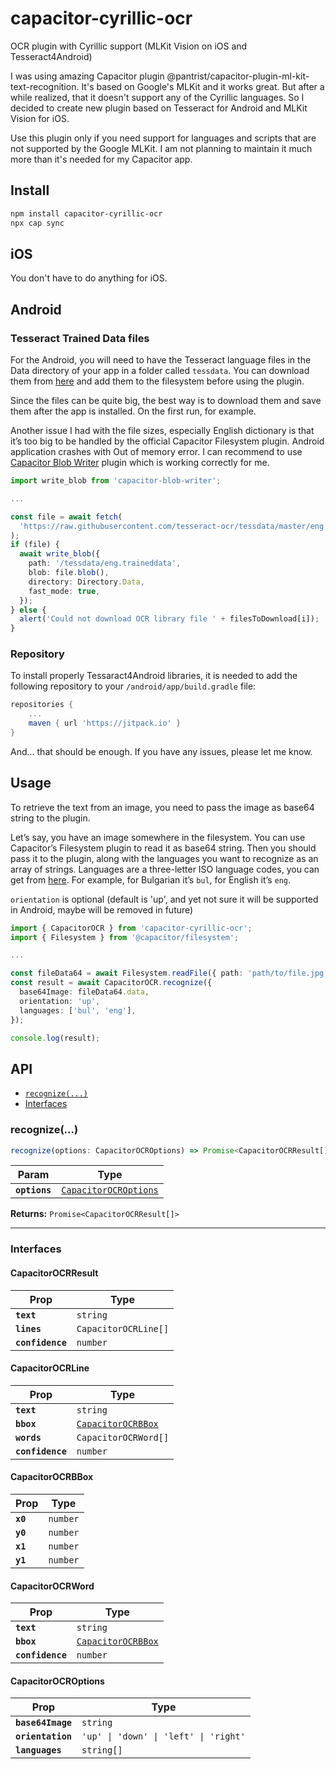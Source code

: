 # capacitor-cyrillic-ocr

OCR plugin with Cyrillic support (MLKit Vision on iOS and Tesseract4Android)

I was using amazing Capacitor plugin @pantrist/capacitor-plugin-ml-kit-text-recognition. It's based on Google's MLKit and it works great. But after a while realized, that it doesn't support any of the Cyrillic languages. So I decided to create new plugin based on Tesseract for Android and MLKit Vision for iOS.

Use this plugin only if you need support for languages and scripts that are not supported by the Google MLKit. I am not planning to maintain it much more than it's needed for my Capacitor app.

## Install

```bash
npm install capacitor-cyrillic-ocr
npx cap sync
```

## iOS

You don't have to do anything for iOS.

## Android

### Tesseract Trained Data files

For the Android, you will need to have the Tesseract language files in the Data directory of your app in a folder called `tessdata`. You can download them from [here](https://github.com/tesseract-ocr/tessdata/tree/4.0.0) and add them to the filesystem before using the plugin.

Since the files can be quite big, the best way is to download them and save them after the app is installed. On the first run, for example.

Another issue I had with the file sizes, especially English dictionary is that it’s too big to be handled by the official Capacitor Filesystem plugin. Android application crashes with Out of memory error. I can recommend to use [Capacitor Blob Writer](https://www.npmjs.com/package/capacitor-blob-writer) plugin which is working correctly for me.

```typescript
import write_blob from 'capacitor-blob-writer';

...

const file = await fetch(
  'https://raw.githubusercontent.com/tesseract-ocr/tessdata/master/eng.traineddata',
);
if (file) {
  await write_blob({
    path: '/tessdata/eng.traineddata',
    blob: file.blob(),
    directory: Directory.Data,
    fast_mode: true,
  });
} else {
  alert('Could not download OCR library file ' + filesToDownload[i]);
}
```

### Repository

To install properly Tessaract4Android libraries, it is needed to add the following repository to your `/android/app/build.gradle` file:

```gradle
repositories {
    ...
    maven { url 'https://jitpack.io' }
}
```

And... that should be enough. If you have any issues, please let me know.

## Usage

To retrieve the text from an image, you need to pass the image as base64 string to the plugin.

Let’s say, you have an image somewhere in the filesystem.
You can use Capacitor’s Filesystem plugin to read it as base64 string.
Then you should pass it to the plugin, along with the languages you want to recognize as an array of strings.
Languages are a three-letter ISO language codes, you can get from [here](https://en.wikipedia.org/wiki/ISO_639-2). For example, for Bulgarian it’s `bul`, for English it’s `eng`.

`orientation` is optional (default is 'up', and yet not sure it will be supported in Android, maybe will be removed in future)

```typescript
import { CapacitorOCR } from 'capacitor-cyrillic-ocr';
import { Filesystem } from '@capacitor/filesystem';

...

const fileData64 = await Filesystem.readFile({ path: 'path/to/file.jpg' });
const result = await CapacitorOCR.recognize({
  base64Image: fileData64.data,
  orientation: 'up',
  languages: ['bul', 'eng'],
});

console.log(result);
```

## API

<docgen-index>

* [`recognize(...)`](#recognize)
* [Interfaces](#interfaces)

</docgen-index>

<docgen-api>
<!--Update the source file JSDoc comments and rerun docgen to update the docs below-->

### recognize(...)

```typescript
recognize(options: CapacitorOCROptions) => Promise<CapacitorOCRResult[]>
```

| Param         | Type                                                                |
| ------------- | ------------------------------------------------------------------- |
| **`options`** | <code><a href="#capacitorocroptions">CapacitorOCROptions</a></code> |

**Returns:** <code>Promise&lt;CapacitorOCRResult[]&gt;</code>

--------------------


### Interfaces


#### CapacitorOCRResult

| Prop             | Type                            |
| ---------------- | ------------------------------- |
| **`text`**       | <code>string</code>             |
| **`lines`**      | <code>CapacitorOCRLine[]</code> |
| **`confidence`** | <code>number</code>             |


#### CapacitorOCRLine

| Prop             | Type                                                          |
| ---------------- | ------------------------------------------------------------- |
| **`text`**       | <code>string</code>                                           |
| **`bbox`**       | <code><a href="#capacitorocrbbox">CapacitorOCRBBox</a></code> |
| **`words`**      | <code>CapacitorOCRWord[]</code>                               |
| **`confidence`** | <code>number</code>                                           |


#### CapacitorOCRBBox

| Prop     | Type                |
| -------- | ------------------- |
| **`x0`** | <code>number</code> |
| **`y0`** | <code>number</code> |
| **`x1`** | <code>number</code> |
| **`y1`** | <code>number</code> |


#### CapacitorOCRWord

| Prop             | Type                                                          |
| ---------------- | ------------------------------------------------------------- |
| **`text`**       | <code>string</code>                                           |
| **`bbox`**       | <code><a href="#capacitorocrbbox">CapacitorOCRBBox</a></code> |
| **`confidence`** | <code>number</code>                                           |


#### CapacitorOCROptions

| Prop              | Type                                             |
| ----------------- | ------------------------------------------------ |
| **`base64Image`** | <code>string</code>                              |
| **`orientation`** | <code>'up' \| 'down' \| 'left' \| 'right'</code> |
| **`languages`**   | <code>string[]</code>                            |

</docgen-api>
